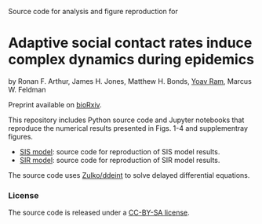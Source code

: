 Source code for analysis and figure reproduction for

# Adaptive social contact rates induce complex dynamics during epidemics
by Ronan F. Arthur, James H. Jones, Matthew H. Bonds, [Yoav Ram](http://www.yoavram.com), Marcus W. Feldman

Preprint available on [bioRxiv](https://www.biorxiv.org/content/10.1101/2020.04.14.028407).

This repository includes Python source code and Jupyter notebooks that reproduce the numerical results presented in Figs. 1-4 and supplementray figures.

- [SIS model](notebooks/model-SIS.ipynb): source code for reproduction of SIS model results.
- [SIR model](notebooks/model-SIR.ipynb): source code for reproduction of SIR model results.
 
The source code uses [Zulko/ddeint](https://github.com/Zulko/ddeint) to solve delayed differential equations.

### License

The source code is released under a [CC-BY-SA license](https://creativecommons.org/licenses/by-sa/4.0/).
